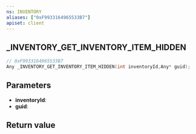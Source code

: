 ```yaml
---
ns: INVENTORY
aliases: ["0xF9933164965533B7"]
apiset: client
---
```

## _INVENTORY_GET_INVENTORY_ITEM_HIDDEN

```c
// 0xF9933164965533B7
Any _INVENTORY_GET_INVENTORY_ITEM_HIDDEN(int inventoryId,Any* guid);
```


## Parameters
* **inventoryId**:
* **guid**:

## Return value